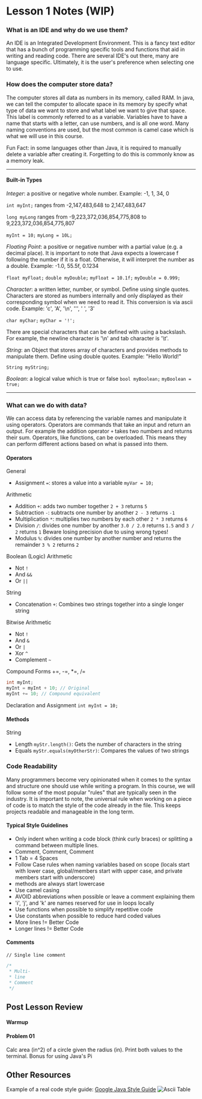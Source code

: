 # Lesson 1 Notes (WIP)

### What is an IDE and why do we use them?
An IDE is an Integrated Development Environment. This is a fancy text editor that has a bunch of programming specific
tools and functions that aid in writing and reading code. There are several IDE's out there, many are language
specific. Ultimately, it is the user's preference when selecting one to use.

### How does the computer store data?
The computer stores all data as numbers in its memory, called RAM. In java, we can tell the computer to allocate space
in its memory by specify what type of data we want to store and what label we want to give that space. This label is
commonly referred to as a variable. Variables have to have a name that starts with a letter, can use numbers, and is all
one word. Many naming conventions are used, but the most common is camel case which is what we will use in this course.

Fun Fact: in some languages other than Java, it is required to manually delete a
variable after creating it. Forgetting to do this is commonly know as a memory leak.

--- 
#### Built-in Types
*Integer*: a positive or negative whole number. Example: -1, 1, 34, 0

`int myInt;` ranges from -2,147,483,648 to 2,147,483,647

`long myLong` ranges from -9,223,372,036,854,775,808 to 9,223,372,036,854,775,807

`myInt = 10;`
`myLong = 10L;`

*Floating Point*: a positive or negative number with a partial value (e.g. a decimal place). It is important to note that
Java expects a lowercase f following the number if it is a float. Otherwise, it will interpret the number as a double.
Example: -1.0, 55.5f, 0.1234

`float myFloat;`
`double myDouble;`
`myFloat = 10.1f;`
`myDouble = 0.999;`


*Character*: a written letter, number, or symbol. Define using single quotes. Characters are stored as numbers internally
and only displayed as their corresponding symbol when we need to read it. This conversion is via ascii code. Example:
'c', 'A', '\n', '\'', ' ', '3'

`char myChar;`
`myChar = '!';`

There are special characters that can be defined with using a backslash. For example, the newline character is '\n' and
tab character is '\t'.

*String*: an Object that stores array of characters and provides methods to manipulate them. Define using double quotes.
Example: "Hello World!"

`String myString;`

*Boolean*: a logical value which is true or false
`bool myBoolean;`
`myBoolean = true;`

--- 
### What can we do with data?
We can access data by referencing the variable names and manipulate it using operators. Operators are commands that take
an input and return an output. For example the addition operator `+` takes two numbers and returns their sum. Operators,
like functions, can be overloaded. This means they can perform different actions based on what is passed into them.

#### Operators
General
- Assignment `=`: stores a value into a variable `myVar = 10;`

Arithmetic
- Addition `+`: adds two number together `2 + 3` returns `5`
- Subtraction `-`: subtracts one number by another `2 - 3` returns `-1`
- Multiplication `*`: multiplies two numbers by each other `2 * 3` returns `6`
- Division `/`: divides one number by another `3.0 / 2.0` returns `1.5` and `3 / 2` returns `1`
Beware losing precision due to using wrong types!
- Modulus `%`: divides one number by another number and returns the remainder `3 % 2` returns `2`

Boolean (Logic) Arithmetic
- Not `!`
- And `&&`
- Or `||`

String
- Concatenation `+`: Combines two strings together into a single longer string

Bitwise Arithmetic
- Not `!`
- And `&`
- Or `|`
- Xor `^`
- Complement `~`

Compound Forms
+=, -=, *=, /=
```java
int myInt;
myInt = myInt + 10; // Original
myInt += 10; // Compound equivalent
```
Declaration and Assignment
`int myInt = 10;`

#### Methods
String
- Length `myStr.length()`: Gets the number of characters in the string
- Equals `myStr.equals(myOtherStr)`: Compares the values of two strings

### Code Readability
Many programmers become very opinionated when it comes to the syntax and structure one should use while writing a
program. In this course, we will follow some of the most popular "rules" that are typically seen in the industry. It is
important to note, the universal rule when working on a piece of code is to match the style of the code already in the
file. This keeps projects readable and manageable in the long term.
#### Typical Style Guidelines
- Only indent when writing a code block (think curly braces) or splitting a command between multiple lines.
- Comment, Comment, Comment
- 1 Tab = 4 Spaces
- Follow Case rules when naming variables based on scope (locals start with lower case, global/members start with upper case, and
private members start with underscore)
- methods are always start lowercase
- Use camel casing
- AVOID abbreviations when possible or leave a comment explaining them
- 'i', 'j', and 'k' are names reserved for use in loops locally
- Use functions when possible to simplify repetitive code
- Use constants when possible to reduce hard coded values
- More lines != Better Code
- Longer lines != Better Code
#### Comments
`// Single line comment`
```java
/*
 * Multi-
 * line
 * Comment
 */
```

## Post Lesson Review
#### Warmup

#### Problem 01
Calc area (in^2) of a circle given the radius (in). Print both values to the terminal. Bonus for using Java's Pi


## Other Resources
Example of a real code style guide: [Google Java Style Guide](https://google.github.io/styleguide/javaguide.html)
![Ascii Table](https://web.alfredstate.edu/faculty/weimandn/miscellaneous/ascii/ASCII%20Conversion%20Chart.gif)